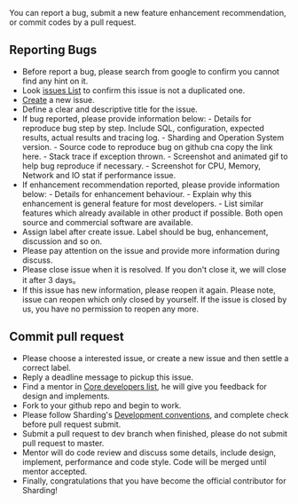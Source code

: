 You can report a bug, submit a new feature enhancement recommendation, or commit codes by a pull request.

## Reporting Bugs

 - Before report a bug, please search from google to confirm you cannot find any hint on it.
 - Look [issues List](https://github.com/sharding-sphere/sharding-sphere/issues) to confirm this issue is not a duplicated one.
 - [Create](https://github.com/sharding-sphere/sharding-sphere/issues/new) a new issue.
 - Define a clear and descriptive title for the issue.
 - If bug reported, please provide information below:
       - Details for reproduce bug step by step. Include SQL, configuration, expected results, actual results and tracing log.
       - Sharding and Operation System version.
       - Source code to reproduce bug on github cna copy the link here.
       - Stack trace if exception thrown.
       - Screenshot and animated gif to help bug reproduce if necessary.
       - Screenshot for CPU, Memory, Network and IO stat if performance issue.
 - If enhancement recommendation reported, please provide information below:
       - Details for enhancement behaviour.
       - Explain why this enhancement is general feature for most developers.
       - List similar features which already available in other product if possible. Both open source and commercial software are available.
 - Assign label after create issue. Label should be bug, enhancement, discussion and so on.
 - Please pay attention on the issue and provide more information during discuss.
 - Please close issue when it is resolved. If you don't close it, we will close it after 3 days。
 - If this issue has new information, please reopen it again. Please note, issue can reopen which only closed by yourself. If the issue is closed by us, you have no permission to reopen any more.

## Commit pull request

 - Please choose a interested issue, or create a new issue and then settle a correct label.
 - Reply a deadline message to pickup this issue. 
 - Find a mentor in [Core developers list](/en/organization/), he will give you feedback for design and implements.
 - Fork to your github repo and begin to work.
 - Please follow Sharding's [Development conventions](/en/contribute/convention/), and complete check before pull request submit.
 - Submit a pull request to dev branch when finished, please do not submit pull request to master.
 - Mentor will do code review and discuss some details, include design, implement, performance and code style. Code will be merged until mentor accepted.
 - Finally, congratulations that you have become the official contributor for Sharding!
